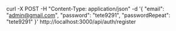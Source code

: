 curl -X POST -H "Content-Type: application/json" -d '{
"email": "admin@gmail.com",
"password": "tete9291",
"passwordRepeat": "tete9291"
}' http://localhost:3000/api/auth/register